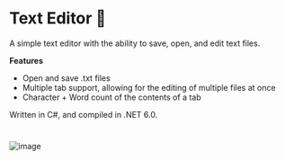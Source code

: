 # Text Editor 📝

A simple text editor with the ability to save, open, and edit text files.

**Features**
* Open and save .txt files
* Multiple tab support, allowing for the editing of multiple files at once
* Character + Word count of the contents of a tab
  
Written in C#, and compiled in .NET 6.0.
#
![image](https://github.com/stmarkjonathan/TextEditor/assets/98546985/26e144d1-1502-4e77-a7b2-83e5105fc85e)

